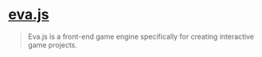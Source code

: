 # [eva.js](https://github.com/eva-engine/eva.js)

> Eva.js is a front-end game engine specifically for creating interactive game projects.
